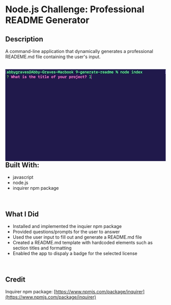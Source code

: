 # Node.js Challenge: Professional README Generator

## **Description**
A command-line application that dynamically generates a professional READEME.md file containing the user's input.


<br/>

<img align="right" width="504px" src="./assets/images/generate-readme-walk-through.gif">

## **Built With:**
+ javascript
+ node.js
+ inquirer npm package 

<br/>

## **What I Did**
+ Installed and implemented the inquier npm package
+ Provided questions/prompts for the user to answer 
+ Used the user input to fill out and generate a README.md file
+ Created a README.md template with hardcoded elements such as section titles and formatting
+ Enabled the app to dispaly a badge for the selected license 

<br/>

## **Credit**
Inquirer npm package:
[https://www.npmjs.com/package/inquirer](https://www.npmjs.com/package/inquirer)


<br/>

